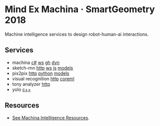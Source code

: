# Mind Ex Machina · SmartGeometry 2018

Machine intelligence services to design robot-human-ai interactions.

## Services

- machina [c#](https://github.com/robotexmachina/machina) [ws](https://github.com/garciadelcastillo/Machina-Tests/tree/master/180402_BridgeApp) [gh](https://github.com/robotexmachina/machina-grasshopper) [dyn](https://github.com/robotexmachina/machina-dynamo)
- sketch-rnn [http](https://github.com/nonoesp/smartgeometry/blob/master/sketch-rnn/http-server.js) [ws](https://github.com/nonoesp/smartgeometry/blob/master/sketch-rnn/websocket-client.js) [js](https://github.com/nonoesp/smartgeometry/blob/master/sketch-rnn/lib/simple_predict.js) [models](http://nono.ma/models/sketchrnn)
- pix2pix [http](https://github.com/nonoesp/smartgeometry/tree/master/pix2pix-http) [python](https://github.com/affinelayer/pix2pix-tensorflow) [models](http://nono.ma/models/pix2pix)
- visual recognition [http](https://github.com/nonoesp/smartgeometry/tree/master/ibm-visual-recognition) [coreml](https://github.com/nonoesp/smartgeometry/tree/master/ibm-visual-recognition/CoreMLSwift-CircleOrSquare)
- tony analyzer [http](https://github.com/nonoesp/smartgeometry/tree/master/ibm-tone-analyzer)
- yolo [c++](https://pjreddie.com/darknet/yolo/)

## Resources

- [See Machina Intelligence Resources](https://paper.dropbox.com/doc/Machine-Intelligence-Resources-f2adG8vASJ0uiEZfCBc2i?_tk=share_copylink).
